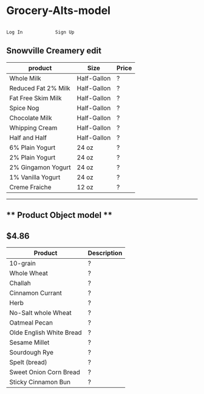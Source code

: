 # Grocery-Alts-model
                                                                        Log In            Sign Up



**Snowville Creamery** edit
-----------------------
product | Size | Price
--------|------|-------
Whole Milk | Half-Gallon | ?
Reduced Fat 2% Milk | Half-Gallon | ?
Fat Free Skim Milk | Half-Gallon | ?
Spice Nog | Half-Gallon | ?
Chocolate Milk | Half-Gallon | ?
Whipping Cream | Half-Gallon | ?
Half and Half | Half-Gallon | ?
6% Plain Yogurt | 24 oz | ?
2% Plain Yogurt | 24 oz | ?
2% Gingamon Yogurt | 24 oz | ?
1% Vanilla Yogurt | 24 oz | ?
Creme Fraiche | 12 oz | ?
----------------------


** Product Object model ** 
-------------------------
 
 **$4.86**
 -----------
 Product | Description
 --------|------------
 10-grain | ?
 Whole Wheat | ?
 Challah | ?
 Cinnamon Currant | ?
 Herb | ?
 No-Salt whole Wheat | ?
 Oatmeal Pecan | ?
 Olde English White Bread | ?
 Sesame Millet | ?
 Sourdough Rye | ?
 Spelt (bread) | ?
 Sweet Onion Corn Bread | ?
 Sticky Cinnamon Bun | ?
 
